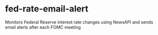 # fed-rate-email-alert
Monitors Federal Reserve interest rate changes using NewsAPI and sends email alerts after each FOMC meeting
